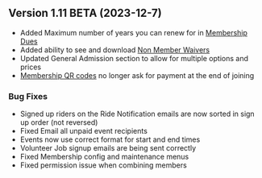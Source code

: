  ## Version 1.11 BETA (2023-12-7)
 - Added Maximum number of years you can renew for in [Membership Dues](/Membership/Configure/dues)
 - Added ability to see and download [Non Member Waivers](/Leaders/nonMemberWaivers)
 - Updated General Admission section to allow for multiple options and prices
 - [Membership QR codes](/Membership/Configure/qrCodes) no longer ask for payment at the end of joining

 ### Bug Fixes
 - Signed up riders on the Ride Notification emails are now sorted in sign up order (not reversed)
 - Fixed Email all unpaid event recipients
 - Events now use correct format for start and end times
 - Volunteer Job signup emails are being sent correctly
 - Fixed Membership config and maintenance menus
 - Fixed permission issue when combining members
